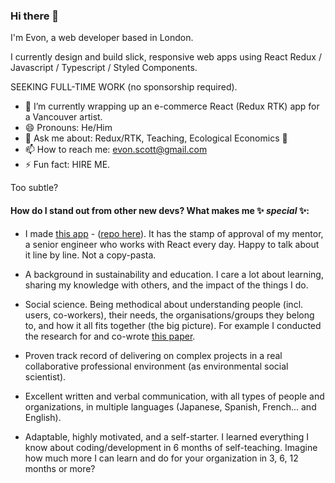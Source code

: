### Hi there 👋 

I'm Evon, a web developer based in London. 

I currently design and build slick, responsive web apps using React Redux / Javascript / Typescript / Styled Components.

SEEKING FULL-TIME WORK (no sponsorship required).

- 🔭 I’m currently wrapping up an e-commerce React (Redux RTK) app for a Vancouver artist.
- 😄 Pronouns: He/Him
- 💬 Ask me about: Redux/RTK, Teaching, Ecological Economics 🤔
- 📫 How to reach me: evon.scott@gmail.com
- ⚡ Fun fact: HIRE ME.

Too subtle?

#### How do I stand out from other new devs? What makes me ✨ _special_ ✨:

- I made [this app](https://ines-chuaqui-preview.netlify.app/) - ([repo here](https://github.com/ButcherDing/ines-chuaqui)). It has the stamp of approval of my mentor, a senior engineer who works with React every day. Happy to talk about it line by line. Not a copy-pasta.

- A background in sustainability and education. I care a lot about learning, sharing my knowledge with others, and the impact of the things I do.

- Social science. Being methodical about understanding people (incl. users, co-workers), their needs, the organisations/groups they belong to, and how it all fits together (the big picture). For example I conducted the research for and co-wrote [this paper](https://journals.plos.org/plosone/article?id=10.1371/journal.pone.0219607).

- Proven track record of delivering on complex projects in a real collaborative professional environment (as environmental social scientist).

- Excellent written and verbal communication, with all types of people and organizations, in multiple languages (Japanese, Spanish, French... and English).

- Adaptable, highly motivated, and a self-starter. I learned everything I know about coding/development in 6 months of self-teaching. Imagine how much more I can learn and do for your organization in 3, 6, 12 months or more?
